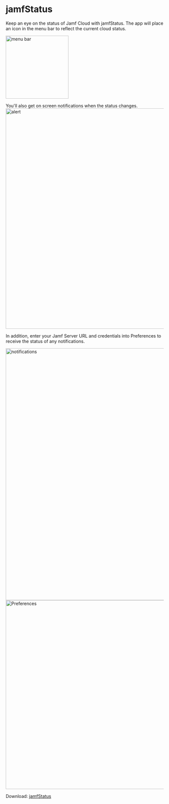 # jamfStatus
Keep an eye on the status of Jamf Cloud with jamfStatus.  The app will place an icon in the menu bar to reflect the current cloud status.

<img src="https://raw.githubusercontent.com/jamfprofessionalservices/jamfStatus/master/jamfStatus/images/menubar.png" alt="menu bar" width="200" />
<p>
You'll also get on screen notifications when the status changes.

<img src="https://raw.githubusercontent.com/jamfprofessionalservices/jamfStatus/master/jamfStatus/images/alert.png" alt="alert" width="700" />

In addition, enter your Jamf Server URL and credentials into Preferences to receive the status of any notifications.

<img src="https://raw.githubusercontent.com/jamfprofessionalservices/jamfStatus/master/jamfStatus/images/prefs.png" alt="notifications" width="800" />

<img src="https://raw.githubusercontent.com/jamfprofessionalservices/jamfStatus/master/jamfStatus/images/notifications.png" alt="Preferences" width="600" />

Download: [jamfStatus](https://github.com/jamfprofessionalservices/jamfStatus/releases/download/current/jamfStatus.zip)

